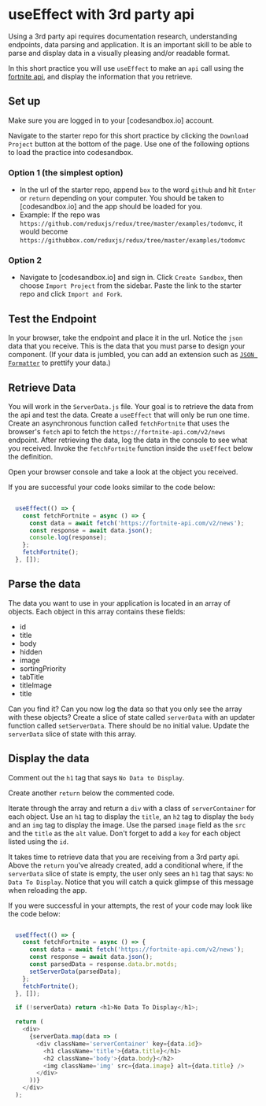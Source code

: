 # useEffect with 3rd party api

Using a 3rd party api requires documentation research, understanding endpoints,
data parsing and application. It is an important skill to be able to parse and
display data in a visually pleasing and/or readable format.

In this short practice you will use `useEffect` to make an `api` call using the
[fortnite api][fortnite], and display the information that you retrieve.

## Set up

Make sure you are logged in to your [codesandbox.io] account.

Navigate to the starter repo for this short practice by clicking the `Download
Project` button at the bottom of the page. Use one of the following options to
load the practice into codesandbox.

### Option 1 (the simplest option)

- In the url of the starter repo, append `box` to the word `github` and hit
  `Enter` or `return` depending on your computer. You should be taken to
  [codesandbox.io] and the app should be loaded for you.
- Example: If the repo was
  `https://github.com/reduxjs/redux/tree/master/examples/todomvc`, it would
  become `https://githubbox.com/reduxjs/redux/tree/master/examples/todomvc`

### Option 2

- Navigate to [codesandbox.io] and sign in. Click `Create Sandbox`, then choose
 `Import Project` from the sidebar. Paste the link to the starter repo and
 click `Import and Fork`.

## Test the Endpoint

In your browser, take the endpoint and place it in the url. Notice the `json`
data that you receive. This is the data that you must parse to design your
component. (If your data is jumbled, you can add an extension such as [`JSON
Formatter`][formatter] to prettify your data.)

## Retrieve Data

You will work in the `ServerData.js` file. Your goal is to retrieve the
data from the api and test the data. Create a `useEffect` that will only be run
one time. Create an asynchronous function called `fetchFortnite` that uses the
browser's `fetch` api to fetch the `https://fortnite-api.com/v2/news` endpoint.
After retrieving the data, log the data in the console to see what you received.
Invoke the `fetchFortnite` function inside the `useEffect` below the definition.

Open your browser console and take a look at the object you received.

If you are successful your code looks similar to the code below:

```js

  useEffect(() => {
    const fetchFortnite = async () => {
      const data = await fetch('https://fortnite-api.com/v2/news');
      const response = await data.json();
      console.log(response);
    };
    fetchFortnite();
  }, []);

```

## Parse the data

The data you want to use in your application is located in an array of objects.
Each object in this array contains these fields:

- id
- title
- body
- hidden
- image
- sortingPriority
- tabTitle
- titleImage
- title

Can you find it? Can you now log the data so that you only see the array with
these objects? Create a slice of state called `serverData` with an updater
function called `setServerData`. There should be no initial value. Update the
`serverData` slice of state with this array.

## Display the data

Comment out the `h1` tag that says `No Data to Display`.

Create another `return` below the commented code.

Iterate through the array and return a `div` with a class of `serverContainer`
for each object. Use an `h1` tag to display the `title`, an `h2` tag to display
the `body` and an `img` tag to display the image. Use the parsed `image` field
as the `src` and the `title` as the `alt` value. Don't forget to add a `key` for
each object listed using the `id`.

It takes time to retrieve data that you are receiving from a 3rd party api.
Above the `return` you've already created, add a conditional where, if the
`serverData` slice of state is empty, the user only sees an `h1` tag that says:
`No Data To Display`. Notice that you will catch a quick glimpse of this message
when reloading the app.

If you were successful in your attempts, the rest
of your code may look like the code below:

```js

  useEffect(() => {
    const fetchFortnite = async () => {
      const data = await fetch('https://fortnite-api.com/v2/news');
      const response = await data.json();
      const parsedData = response.data.br.motds;
      setServerData(parsedData);
    };
    fetchFortnite();
  }, []);

  if (!serverData) return <h1>No Data To Display</h1>;

  return (
    <div>
      {serverData.map(data => (
        <div className='serverContainer' key={data.id}>
          <h1 className='title'>{data.title}</h1>
          <h2 className='body'>{data.body}</h2>
          <img className='img' src={data.image} alt={data.title} />
        </div>
      ))}
    </div>
  );

```
[fortnite]: https://fortnite-api.com
[endpoints]: https://dash.fortnite-api.com/endpoints/news
[formatter]: https://chrome.google.com/webstore/detail/json-formatter/bcjindcccaagfpapjjmafapmmgkkhgoa?hl=en
[code-sandbox]:http://www.codesandbox.io